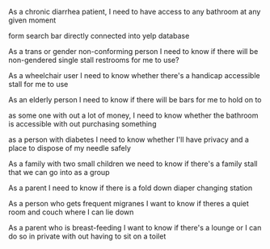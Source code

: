 As a chronic diarrhea patient, I need to have access to any bathroom at any given moment

form search bar directly connected into yelp database

As a trans or gender non-conforming person I need to know if there will be non-gendered single stall restrooms for me to use?


As a wheelchair user I need to know whether there's a handicap accessible stall for me to use


As an elderly person I need to know if there will be bars for me to hold on to

as some one with out a lot of money, I need to know whether the bathroom is accessible with out purchasing something

 
as a person with diabetes I need to know whether I'll have privacy and a place to dispose of my needle safely

 
As a family with two small children we need to know if there's a family stall that we can go into as a group

 
As a parent I need to know if there is a fold down diaper changing station

 
As a person who gets frequent migranes I want to know if theres a quiet room and couch where I can lie down


As a parent who is breast-feeding I want to know if there's a lounge or I can do so in private with out having to sit on a toilet
